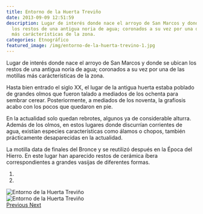 ```yaml
---
title: Entorno de la Huerta Treviño
date: 2013-09-09 12:51:59
description: Lugar de interés donde nace el arroyo de San Marcos y donde se ubican
  los restos de una antigua noria de agua; coronados a su vez por una de las motillas
  más carácterísticas de la zona.
categories: Etnográfico
featured_image: /img/entorno-de-la-huerta-trevino-1.jpg
---
```



Lugar de interés donde nace el arroyo de San Marcos y donde se ubican los restos de una antigua noria de agua; coronados a su vez por una de las motillas más carácterísticas de la zona. 

Hasta bien entrado el siglo XX, el lugar de la antigua huerta estaba poblado de grandes olmos que fueron talado a mediados de los ochenta para sembrar cerear. 
Posteriormente, a mediados de los noventa, la grafiosis acabo con los pocos que quedaron en pie.

En la actualidad solo quedan rebrotes, algunos ya de considerable alturra. Además de los olmos, en estos lugares donde discurrían corrientes de agua, existían especies características como álamos o chopos, también prácticamente desaparecidas en la actualidad.

La motilla data  de finales del Bronce y se reutilizó después en la Época del Hierro. En este lugar han aparecido restos de cerámica íbera correspondientes a grandes vasijas de diferentes formas.

<div id="myCarousel" class="carousel slide" df-ride="carousel">
  <!-- Indicators -->
  <ol class="carousel-indicators">
    <li df-target="#myCarousel" df-slide-to="0" class="active"></li>
    <li df-target="#myCarousel" df-slide-to="1"></li>
  </ol>
  <!-- Wrapper for slides -->
  <div class="carousel-inner" role="listbox">
    <div class="item active">
      <img src="/img/entorno-de-la-huerta-trevino-1.jpg" alt="Entorno de la Huerta Treviño">
    </div>
    <div class="item">
      <img src="/img/entorno-de-la-huerta-trevino-2.jpg" alt="Entorno de la Huerta Treviño">
    </div>
  <!-- Left and right controls -->
  <a class="left carousel-control" href="#myCarousel" role="button" df-slide="prev">
    <span class="glyphicon glyphicon-chevron-left" aria-hidden="true"></span>
    <span class="sr-only">Previous</span>
  </a>
  <a class="right carousel-control" href="#myCarousel" role="button" df-slide="next">
    <span class="glyphicon glyphicon-chevron-right" aria-hidden="true"></span>
    <span class="sr-only">Next</span>
  </a>
</div>

